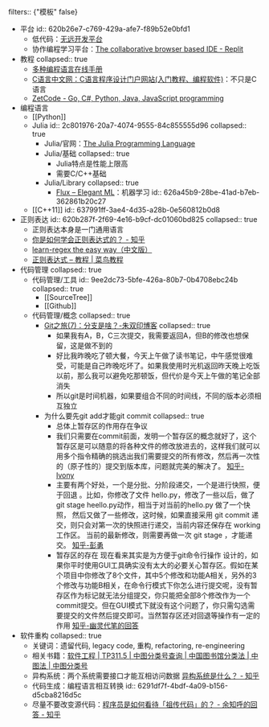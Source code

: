 filters:: {"模板" false}

- 平台
  id:: 620b26e7-c769-429a-afe7-f89b52e0bfd1
	- 低代码：[无远开发平台](https://wuyuan.io/)
	- 协作编程学习平台：[The collaborative browser based IDE - Replit](https://replit.com/)
- 教程
  collapsed:: true
	- [多种编程语言在线手册](http://shouce.jb51.net/)
	- [C语言中文网：C语言程序设计门户网站(入门教程、编程软件)](http://c.biancheng.net)：不只是C语言
	- [ZetCode - Go, C#, Python, Java, JavaScript programming](https://zetcode.com/)
- 编程语言
	- [[Python]]
	- Julia
	  id:: 2c801976-20a7-4074-9555-84c855555d96
	  collapsed:: true
		- Julia/官网：[The Julia Programming Language](https://julialang.org/)
		- Julia/基础
		  collapsed:: true
			- Julia特点是性能上限高
			- 需要C/C++基础
		- Julia/Library
		  collapsed:: true
			- [Flux – Elegant ML](https://fluxml.ai/)：机器学习
			  id:: 626a45b9-28be-41ad-b7eb-362861b20c27
	- [[C++11]]
	  id:: 637991ff-3ae4-4d35-a28b-0e560812b0d8
- 正则表达
  id:: 620b287f-2f69-4e16-b9cf-dc01060bd825
  collapsed:: true
	- 正则表达本身是一门通用语言
	- [你是如何学会正则表达式的？ - 知乎](https://www.zhihu.com/question/48219401)
	- [learn-regex the easy way（中文版）](https://github.com/ziishaned/learn-regex/blob/9498781445347c1550af7f4cf9f61f091e6e7b7b/translations/README-cn.md)
	- [正则表达式 – 教程 | 菜鸟教程](https://www.runoob.com/regexp/regexp-tutorial.html)
- 代码管理
  collapsed:: true
	- 代码管理/工具
	  id:: 9ee2dc73-5bfe-426a-80b7-0b4708ebc24b
	  collapsed:: true
		- [[SourceTree]]
		- [[Github]]
	- 代码管理/概念
	  collapsed:: true
		- [Git之旅(7)：分支是啥？-朱双印博客](https://www.zsythink.net/archives/3389)
		  collapsed:: true
			- 如果我有A，B，C三次提交，我需要返回A，但B的修改也想保留，这是做不到的
			- 好比我昨晚吃了顿大餐，今天上午做了读书笔记，中午感觉很难受，可能是自己昨晚吃坏了。如果我使用时光机返回昨天晚上吃饭以前，那么我可以避免吃那顿饭，但代价是今天上午做的笔记全部消失
			- 所以git是时间机器，如果要组合不同的时间线，不同的版本必须相互独立
		- 为什么要先git add才能git commit
		  collapsed:: true
			- 总体上暂存区的作用存在争议
			- 我们只需要在commit前面，发明一个暂存区的概念就好了，这个暂存区是可以随意的将各种文件的修改放进去的，这样我们就可以用多个指令精确的挑选出我们需要提交的所有修改，然后再一次性的（原子性的）提交到版本库，问题就完美的解决了。 [知乎-Ivony](https://www.zhihu.com/question/19946553/answer/29033220)
			- 主要有两个好处，一个是分批、分阶段递交，一个是进行快照，便于回退 。比如，你修改了文件 hello.py，修改了一些以后，做了 git stage heello.py动作，相当于对当前的hello.py 做了一个快照， 然后又做了一些修改，这时候，如果直接采用 git commit 递交，则只会对第一次的快照进行递交，当前内容还保存在 working 工作区。 当前的最新修改，则需要再做一次 git stage ，才能递交。 [知乎-彭勇](https://www.zhihu.com/question/19946553/answer/13759819)
			- 暂存区的存在 现在看来其实是为方便于git命令行操作 设计的，如果你平时使用GUI工具确实没有太大的必要关心暂存区。假如在某个项目中你修改了8个文件，其中5个修改和功能A相关，另外的3个修改与功能B相关，在命令行模式下你怎么进行提交呢，没有暂存区作为标记就无法分组提交，你只能把全部8个修改作为一个commit提交。但在GUI模式下就没有这个问题了，你只需勾选需要提交的文件然后提交即可。当然暂存区还对回退等操作有一定的作用 [知乎-幽灵代笔的回答](https://www.zhihu.com/question/313836422/answer/609733260)
- 软件重构
  collapsed:: true
	- 关键词：遗留代码, legacy code, 重构, refactoring, re-engineering
	- 相关书籍：[软件工程 | TP311.5 | 中图分类号查询 | 中国图书馆分类法 | 中图法 | 中图分类号](https://www.clcindex.com/category/TP311.5/)
	- 异构系统：两个系统需要接口才能互相访问数据 [异构系统是什么？ - 知乎](https://www.zhihu.com/question/65186055)
	- 代码生成：编程语言相互转换
	  id:: 6291df7f-4bdf-4a09-b156-d5cba8216d5c
	- 尽量不要改变源代码：[程序员是如何看待「祖传代码」的？ - 余知呼的回答 - 知乎](https://www.zhihu.com/question/66240353/answer/305668249)